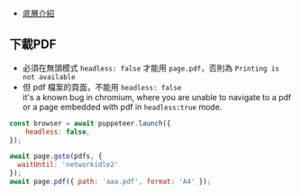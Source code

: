 - [底層介紹](https://zhuanlan.zhihu.com/p/76237595)

## 下載PDF
- 必須在無頭模式 `headless: false` 才能用 `page.pdf`，否則為 `Printing is not available`
- 但 pdf 檔案的頁面，不能用 `headless: false`\
  it's a known bug in chromium, where you are unable to navigate to a pdf or a page embedded with pdf in `headless:true` mode.

```js
const browser = await puppeteer.launch({
    headless: false,
});

await page.goto(pdfs, {
  waitUntil: 'networkidle2'
});
await page.pdf({ path: 'aaa.pdf', format: 'A4' });
```